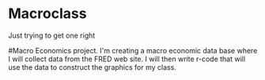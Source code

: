 Macroclass
==========

Just trying to get one right

#Macro  Economics project.
I'm creating a macro economic data base where I will collect data from the FRED web site. I will then write r-code that will use the data to construct the graphics for my class.
